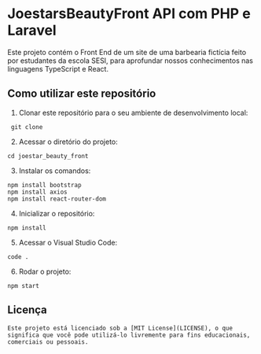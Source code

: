# JoestarsBeautyFront API com PHP e Laravel
Este projeto contém o Front End de um site de uma barbearia fictícia feito por estudantes da escola SESI, para aprofundar nossos conhecimentos nas linguagens TypeScript e React.

## Como utilizar este repositório

1. Clonar este repositório para o seu ambiente de desenvolvimento local:
```
 git clone 
```
2. Acessar o diretório do projeto:
```
cd joestar_beauty_front
```

3. Instalar os comandos:
```
npm install bootstrap
npm install axios
npm install react-router-dom
```

4. Inicializar o repositório:
```
npm install
```

5. Acessar o Visual Studio Code:
```
code .
```

6. Rodar o projeto:
```
npm start
```


## Licença

```
Este projeto está licenciado sob a [MIT License](LICENSE), o que significa que você pode utilizá-lo livremente para fins educacionais, comerciais ou pessoais.
```